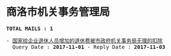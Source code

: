 # 商洛市机关事务管理局
<pre><b>TOTAL MAILS : 1</b></pre>
<pre>
- <a href="../../categories/mails/4403.md">国家给企业退休人员增加的退休费被市政府机关事务局无理的扣除</a><br/>  Query Date : <b>2017-11-01</b> - Reply Date : <b>2017-11-03</b>
</pre>